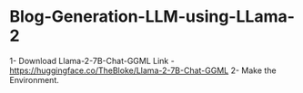# Blog-Generation-LLM-using-LLama-2
1- Download Llama-2-7B-Chat-GGML Link - https://huggingface.co/TheBloke/Llama-2-7B-Chat-GGML
2- Make the Environment.
